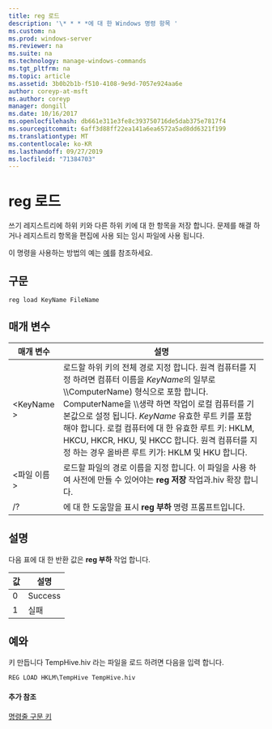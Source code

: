 ```yaml
---
title: reg 로드
description: '\* * * *에 대 한 Windows 명령 항목 '
ms.custom: na
ms.prod: windows-server
ms.reviewer: na
ms.suite: na
ms.technology: manage-windows-commands
ms.tgt_pltfrm: na
ms.topic: article
ms.assetid: 3b0b2b1b-f510-4108-9e9d-7057e924aa6e
author: coreyp-at-msft
ms.author: coreyp
manager: dongill
ms.date: 10/16/2017
ms.openlocfilehash: db661e311e3fe8c393750716de5dab375e7817f4
ms.sourcegitcommit: 6aff3d88ff22ea141a6ea6572a5ad8dd6321f199
ms.translationtype: MT
ms.contentlocale: ko-KR
ms.lasthandoff: 09/27/2019
ms.locfileid: "71384703"
---
```

# <a name="reg-load"></a>reg 로드



쓰기 레지스트리에 하위 키와 다른 하위 키에 대 한 항목을 저장 합니다. 문제를 해결 하거나 레지스트리 항목을 편집에 사용 되는 임시 파일에 사용 됩니다.

이 명령을 사용하는 방법의 예는 [예](#BKMK_examples)를 참조하세요.

## <a name="syntax"></a>구문

```
reg load KeyName FileName
```

## <a name="parameters"></a>매개 변수

|매개 변수|설명|
|---------|-----------|
|\<KeyName >|로드할 하위 키의 전체 경로 지정 합니다. 원격 컴퓨터를 지정 하려면 컴퓨터 이름을 *KeyName*의 일부로 \\\\ComputerName\) 형식으로 포함 합니다. ComputerName을 \\\\생략 하면 작업이 로컬 컴퓨터를 기본값으로 설정 됩니다. *KeyName* 유효한 루트 키를 포함 해야 합니다. 로컬 컴퓨터에 대 한 유효한 루트 키: HKLM, HKCU, HKCR, HKU, 및 HKCC 합니다. 원격 컴퓨터를 지정 하는 경우 올바른 루트 키가: HKLM 및 HKU 합니다.|
|\<파일 이름 >|로드할 파일의 경로 이름을 지정 합니다. 이 파일을 사용 하 여 사전에 만들 수 있어야는 **reg 저장** 작업과.hiv 확장 합니다.|
|/?|에 대 한 도움말을 표시 **reg 부하** 명령 프롬프트입니다.|

## <a name="remarks"></a>설명

다음 표에 대 한 반환 값은 **reg 부하** 작업 합니다.

|값|설명|
|-----|-----------|
|0|Success|
|1|실패|

## <a name="BKMK_examples"></a>예와

키 만듭니다 TempHive.hiv 라는 파일을 로드 하려면 다음을 입력 합니다.
```
REG LOAD HKLM\TempHive TempHive.hiv
```

#### <a name="additional-references"></a>추가 참조

[명령줄 구문 키](command-line-syntax-key.md)